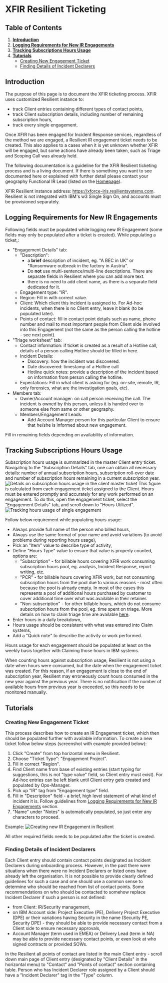 

# XFIR Resilient Ticketing

## Table of Contents
1. **[Introduction](#Introduction)**
2. **[Logging Requirements for New IR Engagements](#Logging-Requirements-for-New-IR-Engagements)**
3. **[Tracking Subscriptions Hours Usage](#Tracking-Subscriptions-Hours-Usage)**
4. **[Tutorials](#Tutorials)**
	- [Creating New Engagement Ticket](#Creating-New-Engagement-Ticket)
	- [Finding Details of Incident Declarers](#Finding-Details-of-Incident-Declarers)

## Introduction
The purpose of this page is to document the XFIR ticketing process. XFIR uses customized Resilient instance to:
- track Client entries containing different types of contact points,
- track Client subscription details, including number of remaining subscription hours,
- track every single engagement.

Once XFIR has been engaged for Incident Response services, regardless of the method we are engaged, a Resilient IR engagement ticket needs to be created. This also applies to a cases when it is yet unknown whether XFIR will be engaged, but some actions have already been taken, such as Triage and Scoping Call was already held.

The following documentation is a guideline for the XFIR Resilient ticketing process and is a living document. If there is something you want to see documented here or explained with further detail please contact your geography Functional IR Lead (listed on the [Homepage](Home.md)).

XFIR Resilient instance address: https://xforce-iris.resilientsystems.com. Resilient is not integrated with IBM's w3 Single Sign On, and accounts must be provisioned separately.

## Logging Requirements for New IR Engagements
Following fields must be populated while logging new IR Engagement (some fields may only be populated after a ticket is created). While populating a ticket,:
- "Engagement Details" tab:
	- "Description":
		- a **brief** description of incident, eg. "A BEC in UK" or "Ransomware outbreak in the factory in Austria".
		- Do **not** use multi-sentence/multi-line descriptions. There are separate fields in Resilient where you can add more text.
		- there is no need to add client name, as there is a separate field dedicated for it.
	- Engagement type: "IR".
	- Region: Fill in with correct value.
	- Client: Which client this incident is assigned to. For Ad-hoc incidents, when there is no Client entry, leave it blank (to be populated later).
	- Points of contact: fill in contact point details such as name, phone number and mail to most important people from Client side involved into this Engagement (not the same as the person calling the hotline - see next point).
- "Triage worksheet" tab:
	- Contact information: if ticket is created as a result of a Hotline call, details of a person calling Hotline should be filled in here.
	- Incident Details:
		- Discovery: how the incident was discovered.
		- Date discovered: timestamp of a Hotline call
		- Hotline quick notes: provide a description of the incident based on information from person calling the hotline.
	- Expectations: Fill in what client is asking for (eg. on-site, remote, IR, only forensics, what are the investigation goals, etc).
- Members tab:
	- Owner/Account manager: on call person receiving the call. The incident is owned by this person, unless it is handed over to someone else from same or other geography. 
	- Members/Engagement Leads: 
		- Add Account Manager person for this particular Client to ensure that he/she is informed about new engagement. 

Fill in remaining fields depending on availability of information.

## Tracking Subscriptions Hours Usage
Subscription hours usage is summarized in the master Client entry ticket. Navigating to the "Subscription Details" tab, one can obtain all necessary details: number of annual subscription hours, subscription roll-over date and number of subscription hours remaining in a current subscription year.
![Details on subscription hours usage in the client master ticket](screenshots/Resilient_tracking_subscription_hours_usage.png)
This figure is calculated from each engagement ticket assigned to the Client. Hours must be entered promptly and accurately for any work performed on an engagement. To do this, open the engagement ticket, select the "Engagement Details" tab, and scroll down to "Hours Utilized".
![Tracking hours usage of single engagement](screenshots/Resilient_tracking_hours_usage_in_engagement.png)

Follow below requirement while populating hours usage:
- Always provide full name of the person who billed hours,
- Always use the same format of your name and avoid variations (to avoid problems during reporting hours usage),
- Pick an "Item" value to describe type of activity,
- Define "Hours Type" value to ensure that value is properly counted, options are:
	- "Subscription" - for billable hours covering XFIR work consuming subscription hours pool, eg. analysis, Incident Response, report writing, etc.
	- "PCR" - for billable hours covering XFIR work, but not consuming subscription hours from the pool due to various reasons - most often because the pool is already empty. In most of the cases this represents a pool of additional hours purchased by customer to cover additional time over what was available in their retainer.
	- "Non-subscription" - for other billable hours, which do not consume subscription hours from the pool, eg. time spent on triage. More details on how to claim triage time are available [here](DFIR-Triage-Scoping.md#Claiming).
- Enter hours in a daily breakdown,
- Hours usage should be consistent with what was entered into Claim systems,
- Add a "Quick note" to describe the activity or work performed.

Hours usage for each engagement should be populated at least on the weekly basis together with Claiming those hours in IBM systems.

When counting hours against subscription usage, Resilient is not using a date when hours were consumed, but the date when the engagement ticket was created. For this reason, if an engagement is close to the end of subscription year, Resilient may erroneously count hours consumed in the new year against the previous year. There is no notification if the number of available hours from previous year is exceeded, so this needs to be monitored manually.


## Tutorials

### Creating New Engagement Ticket
This process describes how to create an IR Engagement ticket, which then should be populated further with available information. To create a new ticket follow below steps (screenshot with example provided below):
 1. Click "Create" from top horizontal menu in Resilient.
 2. Choose "Ticket Type": "Engagement Project".
 3. Fill in correct "Region".
 4. Find Client name from base of existing entries (start typing for suggestions, this is not "type value" field, so Client entry must exist). For Ad-hoc entries can be left blank until Client entry gets created and populated by Ops-Manager. 
 5. Pick up "IR" tag from "Engagement type" field.
 6. Fill in "Description" field - a brief, high level statement of what kind of incident it is. Follow guidelines from [Logging Requirements for New IR Engagements](#Logging-Requirements-for-New-IR-Engagements) section.
 7. "Name" under "Notes" is automatically populated, so just enter any characters to proceed.

Example:
![Creating new IR Engagement in Resilient](screenshots/Resilient_New_IR_Engagement.png)

All other required fields needs to be populated after the ticket is created.

### Finding Details of Incident Declarers
Each Client entry should contain contact points designated as Incident Declarers during onboarding process. However, in the past there were situations when there were no Incident Declarers or listed ones have already left the organisation. It is not possible to provide clearly defined guidelines for such a case and one should use a common sense to determine who should be reached from list of contact points. Some recommendations on who should be contacted to somehow replace Incident Declarer if such a person is not defined:
- from Client: IR/Security management,
- on IBM Account side: Project Executive (PE), Delivery Project Executive (DPE) or their variations having Security in the name (Security PE, Security DPE) - they should be able to provide necessary contact from a Client side to ensure necessary approvals,
- Account Manager (term used in EMEA) or Delivery Lead (term in NA) may be able to provide necessary contact points, or even look at who signed contracts or provided SOWs.

In the Resilient all points of contact are listed in the main Client entry - scroll down main page of Client entry (designated by "Client Details" in the horizontal menu) to "Contact" and "Points of contact" section containing table. Person who has Incident Declarer role assigned by a Client should have a "Incident Declarer" tag in the "Type" column. 
